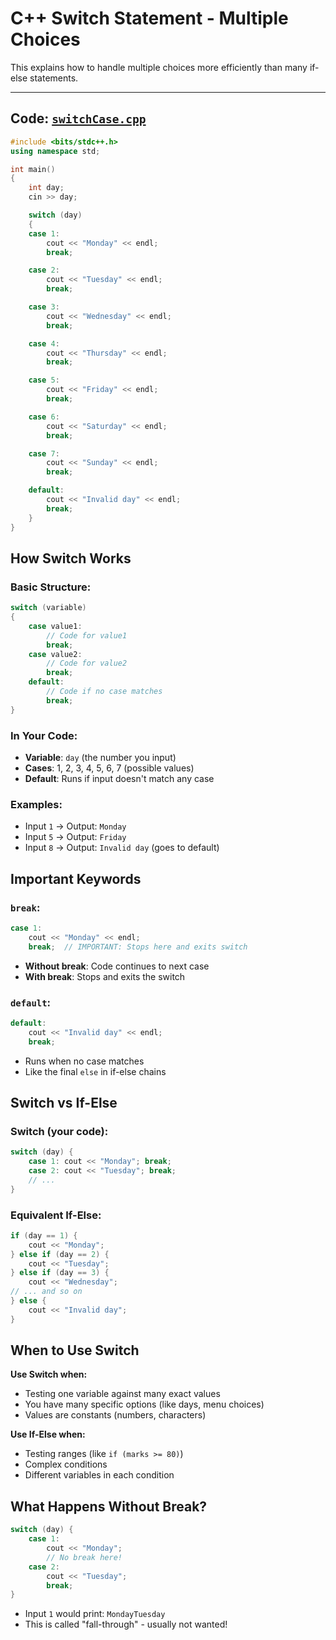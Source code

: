 # C++ Switch Statement - Multiple Choices

This explains how to handle multiple choices more efficiently than many if-else statements.

---

## Code: [`switchCase.cpp`](switchCase.cpp)

```cpp
#include <bits/stdc++.h>
using namespace std;

int main()
{
    int day;
    cin >> day;

    switch (day)
    {
    case 1:
        cout << "Monday" << endl;
        break;

    case 2:
        cout << "Tuesday" << endl;
        break;

    case 3:
        cout << "Wednesday" << endl;
        break;

    case 4:
        cout << "Thursday" << endl;
        break;

    case 5:
        cout << "Friday" << endl;
        break;

    case 6:
        cout << "Saturday" << endl;
        break;

    case 7:
        cout << "Sunday" << endl;
        break;

    default:
        cout << "Invalid day" << endl;
        break;
    }
}
```

## How Switch Works

### Basic Structure:

```cpp
switch (variable)
{
    case value1:
        // Code for value1
        break;
    case value2:
        // Code for value2
        break;
    default:
        // Code if no case matches
        break;
}
```

### In Your Code:

- **Variable**: `day` (the number you input)
- **Cases**: 1, 2, 3, 4, 5, 6, 7 (possible values)
- **Default**: Runs if input doesn't match any case

### Examples:

- Input `1` → Output: `Monday`
- Input `5` → Output: `Friday`
- Input `8` → Output: `Invalid day` (goes to default)

## Important Keywords

### `break`:

```cpp
case 1:
    cout << "Monday" << endl;
    break;  // IMPORTANT: Stops here and exits switch
```

- **Without break**: Code continues to next case
- **With break**: Stops and exits the switch

### `default`:

```cpp
default:
    cout << "Invalid day" << endl;
    break;
```

- Runs when no case matches
- Like the final `else` in if-else chains

## Switch vs If-Else

### Switch (your code):

```cpp
switch (day) {
    case 1: cout << "Monday"; break;
    case 2: cout << "Tuesday"; break;
    // ...
}
```

### Equivalent If-Else:

```cpp
if (day == 1) {
    cout << "Monday";
} else if (day == 2) {
    cout << "Tuesday";
} else if (day == 3) {
    cout << "Wednesday";
// ... and so on
} else {
    cout << "Invalid day";
}
```

## When to Use Switch

**Use Switch when:**

- Testing one variable against many exact values
- You have many specific options (like days, menu choices)
- Values are constants (numbers, characters)

**Use If-Else when:**

- Testing ranges (like `if (marks >= 80)`)
- Complex conditions
- Different variables in each condition

## What Happens Without Break?

```cpp
switch (day) {
    case 1:
        cout << "Monday";
        // No break here!
    case 2:
        cout << "Tuesday";
        break;
}
```

- Input `1` would print: `MondayTuesday`
- This is called "fall-through" - usually not wanted!
